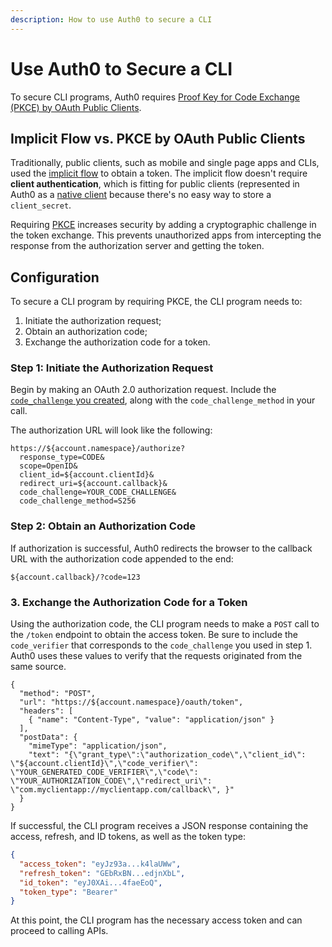 ```yaml
---
description: How to use Auth0 to secure a CLI
---
```


# Use Auth0 to Secure a CLI

To secure CLI programs, Auth0 requires [Proof Key for Code Exchange (PKCE) by OAuth Public Clients](https://tools.ietf.org/html/rfc7636).

## Implicit Flow vs. PKCE by OAuth Public Clients

Traditionally, public clients, such as mobile and single page apps and CLIs, used the [implicit flow](/api-auth/grant/implicit) to obtain a token. The implicit flow doesn't require __client authentication__, which is fitting for public clients (represented in Auth0 as a [native client](/clients) because there's no easy way to store a `client_secret`.

Requiring [PKCE](/protocols) increases security by adding a cryptographic challenge in the token exchange. This prevents unauthorized apps from intercepting the response from the authorization server and getting the token.

## Configuration

To secure a CLI program by requiring PKCE, the CLI program needs to:

1. Initiate the authorization request;
2. Obtain an authorization code;
3. Exchange the authorization code for a token.

### Step 1: Initiate the Authorization Request

Begin by making an OAuth 2.0 authorization request. Include the [`code_challenge` you created](/api-auth/tutorials/authorization-code-grant-pkce#1-create-a-code-verifier), along with the `code_challenge_method` in your call.

The authorization URL will look like the following:

```text
https://${account.namespace}/authorize?
  response_type=CODE&
  scope=OpenID&
  client_id=${account.clientId}&
  redirect_uri=${account.callback}&
  code_challenge=YOUR_CODE_CHALLENGE&
  code_challenge_method=S256
```

### Step 2: Obtain an Authorization Code

If authorization is successful, Auth0 redirects the browser to the callback URL with the authorization code appended to the end:

```${account.callback}/?code=123```

### 3. Exchange the Authorization Code for a Token

Using the authorization code, the CLI program needs to make a `POST` call to the `/token` endpoint to obtain the access token. Be sure to include the `code_verifier` that corresponds to the `code_challenge` you used in step 1. Auth0 uses these values to verify that the requests originated from the same source.

```har
{
  "method": "POST",
  "url": "https://${account.namespace}/oauth/token",
  "headers": [
    { "name": "Content-Type", "value": "application/json" }
  ],
  "postData": {
    "mimeType": "application/json",
    "text": "{\"grant_type\":\"authorization_code\",\"client_id\": \"${account.clientId}\",\"code_verifier\": \"YOUR_GENERATED_CODE_VERIFIER\",\"code\": \"YOUR_AUTHORIZATION_CODE\",\"redirect_uri\": \"com.myclientapp://myclientapp.com/callback\", }"
  }
}
```

If successful, the CLI program receives a JSON response containing the access, refresh, and ID tokens, as well as the token type:

```json
{
  "access_token": "eyJz93a...k4laUWw",
  "refresh_token": "GEbRxBN...edjnXbL",
  "id_token": "eyJ0XAi...4faeEoQ",
  "token_type": "Bearer"
}
```

At this point, the CLI program has the necessary access token and can proceed to calling APIs.
